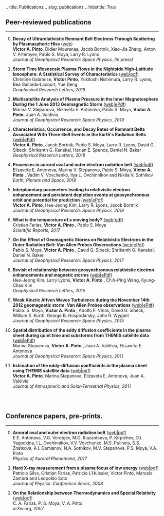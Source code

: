 .. title: Publications
.. slug: publications
.. hidetitle: True

## Peer-reviewed publications
***

0. **Decay of Ultrarelativistic Remnant Belt Electrons Through Scattering by Plasmaspheric Hiss**   ([web](https://agupubs.onlinelibrary.wiley.com/doi/abs/10.1029/2019JA026509))<br>
**Victor A. Pinto**,  Didier Mourenas,  Jacob Bortnik,  Xiao-Jia Zhang,  Anton V. Artemyev,  Pablo S. Moya,  Larry R. Lyons <br>
*Journal of Geophysical Research: Space Physics, (in press)*

0. **Storm Time Mesoscale Plasma Flows in the Nightside High‐Latitude Ionosphere: A Statistical Survey of Characteristics** ([web](https://agupubs.onlinelibrary.wiley.com/doi/abs/10.1029/2018GL081539)|[pdf](/pdf/2019-Gabrielse_et_al-JGR.pdf))<br>
Christine Gabrielse,  **Victor Pinto**,  Yukitoshi Nishimura,  Larry R. Lyons,  Bea Gallardo‐Lacourt,  Yue Deng <br>
*Geophysical Research Letters, 2019*

0. **Multisatellite Analysis of Plasma Pressure in the Inner Magnetosphere During the 1 June 2013 Geomagnetic Storm** ([web](https://agupubs.onlinelibrary.wiley.com/doi/full/10.1029/2018JA025965)|[ePdf](https://rdcu.be/buG6s))<br> <!-- /pdf/2019-Stepanova_et_al-JGR.pdf -->
Marina V. Stepanova, Elizaveta E. Antonova, Pablo S. Moya, **Victor A. Pinto**, Juan A. Valdivia <br>
*Journal of Geophysical Research: Space Physics, 2019*

0. **Characteristics, Occurrence, and Decay Rates of Remnant Belts Associated With Three-Belt Events in the Earth's Radiation Belts** ([web](https://agupubs.onlinelibrary.wiley.com/doi/full/10.1029/2018GL080274)|[ePdf](https://rdcu.be/buIfm))<br> <!-- /pdf/2018-Pinto_et_al-GRL.pdf -->
 **Victor A. Pinto**,  Jacob Bortnik,  Pablo S. Moya,  Larry R. Lyons,  David G. Sibeck,  Shrikanth G. Kanekal, Harlan E. Spence,  Daniel N. Baker<br>
*Geophysical Research Letters, 2018*

0. **Processes in auroral oval and outer electron radiation belt** ([web](https://earth-planets-space.springeropen.com/articles/10.1186/s40623-018-0898-1)|[pdf](/pdf/2018-Antonova_et_al-EPS.pdf))<br>
Elizaveta E. Antonova, Marina V. Stepanova, Pablo S. Moya, **Victor A. Pinto** , Vadim V. Vovchenko, Ilya L. Ovchinnikov and Nikita V. Sotnikov<br>
*Earth, Planets and Space, 2018*

0. **Interplanetary parameters leading to relativistic electron enhancement and persistent depletion events at geosynchronous orbit and potential for prediction** ([web](http://onlinelibrary.wiley.com/doi/10.1002/2017JA024902/abstract)|[ePdf](https://rdcu.be/buIfB))<br> <!-- /pdf/2018-Pinto_et_al-JGR.pdf -->
 **Victor A. Pinto**, Hee-Jeong Kim, Larry R. Lyons, Jacob Bortnik <br>
*Journal of Geophysical Research: Space Physics, 2018*

0. **What is the temperature of a moving body?** ([web](https://www.nature.com/articles/s41598-017-17526-4)|[pdf](/pdf/2017-Farias_et_al-SciRep.pdf))<br>
Cristian Farias, **Victor A. Pinto** , Pablo S. Moya <br>
*Scientific Reports, 2017*

0.  **On the Effect of Geomagnetic Storms on Relativistic Electrons in the Outer Radiation Belt: Van Allen Probes Observations** ([web](http://onlinelibrary.wiley.com/doi/10.1002/2017JA024735/abstract)|[ePdf](https://rdcu.be/buI5x))<br> <!-- /pdf/2017-Moya_el_al-JGR.pdf -->
Pablo S. Moya, **Victor A. Pinto** , David G. Sibeck, Shrikanth G. Kanekal, Daniel N. Baker <br>
*Journal of Geophysical Research: Space Physics, 2017*

0. **Revisit of relationship between geosynchronous relativistic electron enhancements and magnetic storms** ([web](http://onlinelibrary.wiley.com/doi/10.1002/2015GL065192/abstract)|[ePdf](https://rdcu.be/buI5J))<br> <!-- /pdf/2015-Kim_et_al-GRL.pdf -->
Hee-Jeong Kim, Larry Lyons, **Victor A. Pinto** , Chih-Ping Wang, Kyung-Chan Kim <br>
*Geophysical Research Letters, 2015*

0. **Weak Kinetic Alfven Waves Turbulence during the November 14th 2012 geomagnetic storm: Van Allen Probes observations** ([web](http://onlinelibrary.wiley.com/doi/10.1002/2014JA020281/abstract)|[ePdf](https://rdcu.be/buI5X))<br> <!-- /pdf/2015-Moya_et_al-JGR.pdf -->
Pablo. S. Moya, **Victor A. Pinto** , Adolfo F. Viñas, David G. Sibeck, William S. Kurth, George B. Hospodarsky, John R. Wygant <br>
*Journal of Geophysical Research: Space Physics, 2015*

0. **Spatial distribution of the eddy diffusion coefficients in the plasma sheet during quiet time and substorms from THEMIS satellite data** ([web](http://onlinelibrary.wiley.com/doi/10.1029/2010JA015887/abstract)|[ePdf](https://rdcu.be/buI55))<br> <!-- /pdf/2011-Stepanova_et_al-JGR.pdf -->
Marina Stepanova, **Victor A. Pinto** ,  Juan A. Valdivia, Elizaveta E. Antonova <br>
*Journal of Geophysical Research: Space Physics, 2011*

0. **Estimation of the eddy-diffusion coefficients in the plasma sheet using THEMIS satellite data** ([web](https://www.sciencedirect.com/science/article/pii/S1364682611001453)|[pdf](/pdf/2011-Pinto_et_al-JASTP.pdf))<br>
 **Victor A. Pinto**, Marina Stepanova, Elizaveta E. Antonova,  Juan A. Valdivia  <br>
*Journal of Atmospheric and Solar-Terrestrial Physics, 2011*
<br>
<br>


## Conference papers, pre-prints.
***

0. **Auroral oval and outer electron radiation belt** ([web](http://pgia.ru:81/seminar/archive/2017/1_antonova_et_al.pdf)|[pdf](/pdf/2017-Antonova_et_al-PAP.pdf))<br>
E.E. Antonova, V.G. Vorobjev, M.O. Riazantseva, P. Kirpichev, O.I. Yagodkina, I.L. Ovchinnikov,
V.V. Vovchenko, M.S. Pulinets, S.S. Znatkova, A.I. Demianov, N.A. Sotnikov, M.V. Stepanova,
P.S. Moya, V.A. Pinto<br>
*Physics of Auroral Phenomena, 2017*

0. **Hard X-ray measurement from a plasma focus of low energy** ([web](http://iopscience.iop.org/article/10.1088/1742-6596/134/1/012045)|[pdf](/pdf/2008-Silva_et_al-JPC.pdf))<br>
Patricio Silva, Cristian Farias, Patricio L'Huissier, Victor Pinto, Marcelo Zambra and Leopoldo Soto <br>
*Journal of Physics: Conference Series, 2008*

0. **On the Relationship between Thermodynamics and Special Relativity** ([web](https://arxiv.org/abs/0712.3793v2)|[pdf](/pdf/2007-Farias_et_al-ArXiv.pdf))<br>
C. A. Farias, P. S. Moya, V. A. Pinto <br>
*arXiv.org, 2007*
